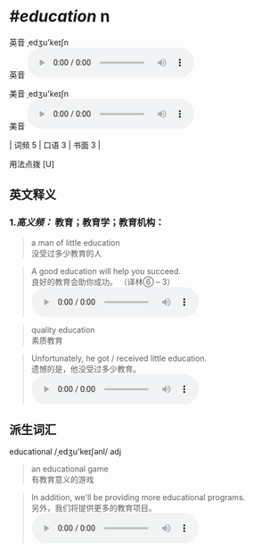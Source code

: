 # ***\#education*** n
英音 ˌedʒu'keɪʃn  
英音
<audio src="./media/education-B.aac" controls="controls"></audio>

美音 ˌedʒu'keɪʃn  
美音
<audio src="./media/education.aac" controls="controls"></audio>



| 词频 5 | 口语 3 | 书面 3 |  

用法点拨  [U]

英文释义
---
### 1.*高义频：* **教育；教育学；教育机构：**  

 > a man of little education   
 > 没受过多少教育的人    

 > A good education will help you succeed.   
 > 良好的教育会助你成功。  （译林⑥ – 3）  
<audio src="./media/education-1.aac" controls="controls"></audio>

 > quality education  
 > 素质教育    

 > Unfortunately, he got / received little education.  
 > 遗憾的是，他没受过多少教育。    
<audio src="./media/Unfortunately, he 317补录_AAC.aac" controls="controls"></audio>


派生词汇
---
educational /ˌedʒu'keɪʃənl/ adj   
 > an educational game   
 > 有教育意义的游戏    

 > In addition, we'll be providing more educational programs.  
 > 另外，我们将提供更多的教育项目。    
<audio src="./media/education-2.aac" controls="controls"></audio>


